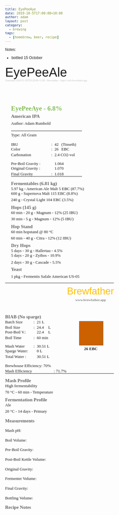```yaml
---
title: EyePeeAye
date: 2019-10-5T17:00:00+10:00
author: adam
layout: post
category:
  - brewing
tags:
  - [homebrew, beer, recipe]
---
```


Notes:
* bottled 15 October

<STYLE type="text/css">

body {margin-top: 0px;margin-left: 0px;}

#page_1 {position:relative; overflow: hidden;margin: 9px 0px 384px 19px;padding: 0px;border: none;width: 775px;}
#page_1 #id1_1 {float:left;border:none;margin: 0px 0px 0px 0px;padding: 0px;border:none;width: 393px;overflow: hidden;}
#page_1 #id1_2 {float:left;border:none;margin: 21px 0px 0px 0px;padding: 0px;border:none;width: 382px;overflow: hidden;}





.ft0{font: 8px 'Consolas';color: #bebebe;line-height: 9px;}
.ft1{font: bold 21px 'Consolas';color: #85bb59;line-height: 24px;}
.ft2{font: bold 15px 'Consolas';color: #646464;line-height: 18px;}
.ft3{font: 13px 'Consolas';line-height: 15px;}
.ft4{font: 1px 'Consolas';line-height: 1px;}
.ft5{font: 31px 'Arial';color: #ffbf00;line-height: 35px;}
.ft6{font: bold 11px 'Consolas';color: #878787;line-height: 13px;}
.ft7{font: 13px 'Consolas';line-height: 14px;}
.ft8{font: 1px 'Consolas';line-height: 5px;}
.ft9{font: 1px 'Consolas';line-height: 4px;}
.ft10{font: 1px 'Consolas';line-height: 9px;}
.ft11{font: 1px 'Consolas';line-height: 10px;}
.ft12{font: bold 13px 'Consolas';line-height: 15px;}
.ft13{font: 1px 'Consolas';line-height: 8px;}
.ft14{font: 1px 'Consolas';line-height: 7px;}

.p0{text-align: left;margin-top: 0px;margin-bottom: 0px;}
.p1{text-align: left;padding-left: 19px;margin-top: 72px;margin-bottom: 0px;}
.p2{text-align: left;padding-left: 19px;margin-top: 4px;margin-bottom: 0px;}
.p3{text-align: left;padding-left: 19px;margin-top: 6px;margin-bottom: 0px;}
.p4{text-align: left;margin-top: 0px;margin-bottom: 0px;white-space: nowrap;}
.p5{text-align: right;padding-right: 3px;margin-top: 0px;margin-bottom: 0px;white-space: nowrap;}
.p6{text-align: left;padding-left: 4px;margin-top: 0px;margin-bottom: 0px;white-space: nowrap;}
.p7{text-align: left;padding-left: 19px;margin-top: 0px;margin-bottom: 0px;}
.p8{text-align: left;padding-left: 19px;margin-top: 5px;margin-bottom: 0px;}
.p9{text-align: left;padding-left: 19px;margin-top: 8px;margin-bottom: 0px;}
.p10{text-align: left;padding-left: 19px;margin-top: 7px;margin-bottom: 0px;}
.p11{text-align: center;margin-top: 0px;margin-bottom: 0px;white-space: nowrap;}
.p12{text-align: center;padding-left: 1px;margin-top: 0px;margin-bottom: 0px;white-space: nowrap;}
.p13{text-align: right;padding-right: 4px;margin-top: 0px;margin-bottom: 0px;white-space: nowrap;}
.p14{text-align: left;padding-left: 3px;margin-top: 0px;margin-bottom: 0px;white-space: nowrap;}
.p15{text-align: center;padding-right: 37px;margin-top: 0px;margin-bottom: 0px;white-space: nowrap;}
.p16{text-align: right;padding-right: 2px;margin-top: 0px;margin-bottom: 0px;white-space: nowrap;}
.p17{text-align: left;margin-top: 5px;margin-bottom: 0px;}
.p18{text-align: left;margin-top: 8px;margin-bottom: 0px;}
.p19{text-align: left;margin-top: 14px;margin-bottom: 0px;}
.p20{text-align: left;margin-top: 16px;margin-bottom: 0px;}
.p21{text-align: left;margin-top: 15px;margin-bottom: 0px;}
.p22{text-align: left;margin-top: 13px;margin-bottom: 0px;}

.td0{padding: 0px;margin: 0px;width: 117px;vertical-align: bottom;}
.td1{padding: 0px;margin: 0px;width: 18px;vertical-align: bottom;}
.td2{padding: 0px;margin: 0px;width: 22px;vertical-align: bottom;}
.td3{padding: 0px;margin: 0px;width: 70px;vertical-align: bottom;}
.td4{padding: 0px;margin: 0px;width: 92px;vertical-align: bottom;}
.td5{padding: 0px;margin: 0px;width: 135px;vertical-align: bottom;}
.td6{padding: 0px;margin: 0px;width: 80px;vertical-align: bottom;}
.td7{padding: 0px;margin: 0px;width: 19px;vertical-align: bottom;}
.td8{padding: 0px;margin: 0px;width: 40px;vertical-align: bottom;}
.td9{padding: 0px;margin: 0px;width: 61px;vertical-align: bottom;}
.td10{padding: 0px;margin: 0px;width: 148px;vertical-align: bottom;}
.td11{padding: 0px;margin: 0px;width: 139px;vertical-align: bottom;}
.td12{padding: 0px;margin: 0px;width: 39px;vertical-align: bottom;}
.td13{padding: 0px;margin: 0px;width: 75px;vertical-align: bottom;}
.td14{padding: 0px;margin: 0px;width: 34px;vertical-align: bottom;}
.td15{border-bottom: #595959 1px solid;padding: 0px;margin: 0px;width: 75px;vertical-align: bottom;}
.td16{border-right: #595959 1px solid;padding: 0px;margin: 0px;width: 38px;vertical-align: bottom;}
.td17{border-right: #595959 1px solid;padding: 0px;margin: 0px;width: 74px;vertical-align: bottom;background: #cc6100;}
.td18{padding: 0px;margin: 0px;width: 99px;vertical-align: bottom;}
.td19{padding: 0px;margin: 0px;width: 101px;vertical-align: bottom;}
.td20{border-right: #595959 1px solid;border-bottom: #595959 1px solid;padding: 0px;margin: 0px;width: 74px;vertical-align: bottom;background: #cc6100;}
.td21{padding: 0px;margin: 0px;width: 109px;vertical-align: bottom;}
.td22{padding: 0px;margin: 0px;width: 200px;vertical-align: bottom;}

.tr0{height: 21px;}
.tr1{height: 30px;}
.tr2{height: 15px;}
.tr3{height: 18px;}
.tr4{height: 28px;}
.tr5{height: 44px;}
.tr6{height: 17px;}
.tr7{height: 56px;}
.tr8{height: 14px;}
.tr9{height: 5px;}
.tr10{height: 4px;}
.tr11{height: 9px;}
.tr12{height: 27px;}
.tr13{height: 16px;}
.tr14{height: 10px;}
.tr15{height: 8px;}
.tr16{height: 7px;}
.tr17{height: 29px;}

.t0{width: 227px;margin-left: 19px;margin-top: 16px;font: 13px 'Consolas';}
.t1{width: 348px;font: 13px 'Consolas';}

</STYLE>


<body style="font: 14px MuseoSans500, Helvetica, Arial, sans-serif; font-size: 12px;">
<h3 style="font-size: 40px; font-weight: normal; line-height: 110%; padding: 5px 0 0 0; margin: 0;">EyePeeAle</h3>

<P class="p0 ft0">Generated <NOBR>2019-11-10T18:28:00+11:00</NOBR> - Brewfather - https://web.brewfather.app</P>
<P class="p1 ft1">EyePeeAye - 6.8%</P>
<P class="p2 ft2">American IPA</P>
<P class="p3 ft3">Author: Adam Rumbold</P>
<TABLE cellpadding=0 cellspacing=0 class="t0">
<TR>
	<TD class="tr0 td0"><P class="p4 ft3">Type: All Grain</P></TD>
	<TD class="tr0 td1"><P class="p4 ft4">&nbsp;</P></TD>
	<TD class="tr0 td2"><P class="p4 ft4">&nbsp;</P></TD>
	<TD class="tr0 td3"><P class="p4 ft4">&nbsp;</P></TD>
</TR>
<TR>
	<TD class="tr1 td0"><P class="p4 ft3">IBU</P></TD>
	<TD class="tr1 td1"><P class="p5 ft3">:</P></TD>
	<TD class="tr1 td2"><P class="p6 ft3">42</P></TD>
	<TD class="tr1 td3"><P class="p6 ft3">(Tinseth)</P></TD>
</TR>
<TR>
	<TD class="tr2 td0"><P class="p4 ft3">Color</P></TD>
	<TD class="tr2 td1"><P class="p5 ft3">:</P></TD>
	<TD class="tr2 td2"><P class="p6 ft3">26</P></TD>
	<TD class="tr2 td3"><P class="p6 ft3">EBC</P></TD>
</TR>
<TR>
	<TD class="tr3 td0"><P class="p4 ft3">Carbonation</P></TD>
	<TD class="tr3 td1"><P class="p5 ft3">:</P></TD>
	<TD colspan=2 class="tr3 td4"><P class="p6 ft3">2.4 <NOBR>CO2-vol</NOBR></P></TD>
</TR>
<TR>
	<TD colspan=2 class="tr4 td5"><P class="p4 ft3"><NOBR>Pre-Boil</NOBR> Gravity :</P></TD>
	<TD colspan=2 class="tr4 td4"><P class="p6 ft3">1.064</P></TD>
</TR>
<TR>
	<TD colspan=2 class="tr2 td5"><P class="p4 ft3">Original Gravity :</P></TD>
	<TD colspan=2 class="tr2 td4"><P class="p6 ft3">1.070</P></TD>
</TR>
<TR>
	<TD class="tr3 td0"><P class="p4 ft3">Final Gravity</P></TD>
	<TD class="tr3 td1"><P class="p5 ft3">:</P></TD>
	<TD colspan=2 class="tr3 td4"><P class="p6 ft3">1.018</P></TD>
</TR>
</TABLE>
<P class="p7 ft2">Fermentables (6.81 kg)</P>
<P class="p7 ft3">5.97 kg - American Ale Malt 5 EBC (87.7%)</P>
<P class="p7 ft3">600 g - Supernova Malt 115 EBC (8.8%)</P>
<P class="p8 ft3">240 g - Crystal Light 104 EBC (3.5%)</P>
<P class="p9 ft2">Hops (145 g)</P>
<P class="p7 ft3">60 min - 20 g - Magnum - 12% (25 IBU)</P>
<P class="p8 ft3">30 min - 5 g - Magnum - 12% (5 IBU)</P>
<P class="p9 ft2">Hop Stand</P>
<P class="p7 ft3">60 min hopstand @ 80 °C</P>
<P class="p8 ft3">60 min - 40 g - Citra - 12% (12 IBU)</P>
<P class="p10 ft2">Dry Hops</P>
<P class="p7 ft3">5 days - 30 g - Hallertau - 4.5%</P>
<P class="p7 ft3">5 days - 20 g - Zythos - 10.9%</P>
<P class="p10 ft3">2 days - 30 g - Cascade - 5.5%</P>
<P class="p3 ft2">Yeast</P>
<P class="p3 ft3">1 pkg - Fermentis Safale American <NOBR>US-05</NOBR></P>
</DIV>
<DIV id="id1_2">
<TABLE cellpadding=0 cellspacing=0 class="t1">
<TR>
	<TD class="tr5 td6"><P class="p4 ft4">&nbsp;</P></TD>
	<TD class="tr5 td7"><P class="p4 ft4">&nbsp;</P></TD>
	<TD class="tr5 td8"><P class="p4 ft4">&nbsp;</P></TD>
	<TD class="tr5 td9"><P class="p4 ft4">&nbsp;</P></TD>
	<TD colspan=3 class="tr5 td10"><P class="p11 ft5">Brewfather</P></TD>
</TR>
<TR>
	<TD class="tr6 td6"><P class="p4 ft4">&nbsp;</P></TD>
	<TD class="tr6 td7"><P class="p4 ft4">&nbsp;</P></TD>
	<TD class="tr6 td8"><P class="p4 ft4">&nbsp;</P></TD>
	<TD class="tr6 td9"><P class="p4 ft4">&nbsp;</P></TD>
	<TD colspan=3 class="tr6 td10"><P class="p12 ft6">www.brewfather.app</P></TD>
</TR>
<TR>
	<TD colspan=3 class="tr7 td11"><P class="p4 ft2">BIAB (No sparge)</P></TD>
	<TD class="tr7 td9"><P class="p4 ft4">&nbsp;</P></TD>
	<TD class="tr7 td12"><P class="p4 ft4">&nbsp;</P></TD>
	<TD class="tr7 td13"><P class="p4 ft4">&nbsp;</P></TD>
	<TD class="tr7 td14"><P class="p4 ft4">&nbsp;</P></TD>
</TR>
<TR>
	<TD rowspan=2 class="tr8 td6"><P class="p4 ft7">Batch Size</P></TD>
	<TD rowspan=2 class="tr8 td7"><P class="p13 ft7">:</P></TD>
	<TD rowspan=2 class="tr8 td8"><P class="p14 ft7">21 L</P></TD>
	<TD class="tr9 td9"><P class="p4 ft8">&nbsp;</P></TD>
	<TD class="tr9 td12"><P class="p4 ft8">&nbsp;</P></TD>
	<TD class="tr10 td15"><P class="p4 ft9">&nbsp;</P></TD>
	<TD class="tr9 td14"><P class="p4 ft8">&nbsp;</P></TD>
</TR>
<TR>
	<TD class="tr11 td9"><P class="p4 ft10">&nbsp;</P></TD>
	<TD class="tr11 td16"><P class="p4 ft10">&nbsp;</P></TD>
	<TD class="tr11 td17"><P class="p4 ft10">&nbsp;</P></TD>
	<TD class="tr11 td14"><P class="p4 ft10">&nbsp;</P></TD>
</TR>
<TR>
	<TD class="tr6 td6"><P class="p4 ft3">Boil Size</P></TD>
	<TD class="tr6 td7"><P class="p13 ft3">:</P></TD>
	<TD class="tr6 td8"><P class="p14 ft3">24.4</P></TD>
	<TD class="tr6 td9"><P class="p4 ft3">L</P></TD>
	<TD class="tr6 td16"><P class="p4 ft4">&nbsp;</P></TD>
	<TD class="tr6 td17"><P class="p4 ft4">&nbsp;</P></TD>
	<TD class="tr6 td14"><P class="p4 ft4">&nbsp;</P></TD>
</TR>
<TR>
	<TD colspan=2 class="tr2 td18"><P class="p4 ft3"><NOBR>Post-Boil</NOBR> V.:</P></TD>
	<TD class="tr2 td8"><P class="p14 ft3">22.4</P></TD>
	<TD class="tr2 td9"><P class="p4 ft3">L</P></TD>
	<TD class="tr2 td16"><P class="p4 ft4">&nbsp;</P></TD>
	<TD class="tr2 td17"><P class="p4 ft4">&nbsp;</P></TD>
	<TD class="tr2 td14"><P class="p4 ft4">&nbsp;</P></TD>
</TR>
<TR>
	<TD class="tr3 td6"><P class="p4 ft3">Boil Time</P></TD>
	<TD class="tr3 td7"><P class="p13 ft3">:</P></TD>
	<TD colspan=2 class="tr3 td19"><P class="p14 ft3">60 min</P></TD>
	<TD class="tr3 td16"><P class="p4 ft4">&nbsp;</P></TD>
	<TD class="tr3 td17"><P class="p4 ft4">&nbsp;</P></TD>
	<TD class="tr3 td14"><P class="p4 ft4">&nbsp;</P></TD>
</TR>
<TR>
	<TD rowspan=2 class="tr12 td6"><P class="p4 ft3">Mash Water</P></TD>
	<TD rowspan=2 class="tr12 td7"><P class="p13 ft3">:</P></TD>
	<TD colspan=2 rowspan=2 class="tr12 td19"><P class="p14 ft3">30.51 L</P></TD>
	<TD class="tr6 td16"><P class="p4 ft4">&nbsp;</P></TD>
	<TD class="tr13 td20"><P class="p4 ft4">&nbsp;</P></TD>
	<TD class="tr6 td14"><P class="p4 ft4">&nbsp;</P></TD>
</TR>
<TR>
	<TD class="tr14 td12"><P class="p4 ft11">&nbsp;</P></TD>
	<TD colspan=2 rowspan=2 class="tr3 td21"><P class="p15 ft12">26 EBC</P></TD>
</TR>
<TR>
	<TD colspan=2 rowspan=2 class="tr2 td18"><P class="p4 ft3">Sparge Water:</P></TD>
	<TD rowspan=2 class="tr2 td8"><P class="p14 ft3">0 L</P></TD>
	<TD class="tr15 td9"><P class="p4 ft13">&nbsp;</P></TD>
	<TD class="tr15 td12"><P class="p4 ft13">&nbsp;</P></TD>
</TR>
<TR>
	<TD class="tr16 td9"><P class="p4 ft14">&nbsp;</P></TD>
	<TD class="tr16 td12"><P class="p4 ft14">&nbsp;</P></TD>
	<TD class="tr16 td13"><P class="p4 ft14">&nbsp;</P></TD>
	<TD class="tr16 td14"><P class="p4 ft14">&nbsp;</P></TD>
</TR>
<TR>
	<TD colspan=2 class="tr3 td18"><P class="p4 ft3">Total Water :</P></TD>
	<TD colspan=2 class="tr3 td19"><P class="p14 ft3">30.51 L</P></TD>
	<TD class="tr3 td12"><P class="p4 ft4">&nbsp;</P></TD>
	<TD class="tr3 td13"><P class="p4 ft4">&nbsp;</P></TD>
	<TD class="tr3 td14"><P class="p4 ft4">&nbsp;</P></TD>
</TR>
<TR>
	<TD colspan=4 class="tr17 td22"><P class="p4 ft3">Brewhouse Efficiency: 70%</P></TD>
	<TD class="tr17 td12"><P class="p4 ft4">&nbsp;</P></TD>
	<TD class="tr17 td13"><P class="p4 ft4">&nbsp;</P></TD>
	<TD class="tr17 td14"><P class="p4 ft4">&nbsp;</P></TD>
</TR>
<TR>
	<TD colspan=3 class="tr3 td11"><P class="p4 ft3">Mash Efficiency</P></TD>
	<TD class="tr3 td9"><P class="p16 ft3">: 71.7%</P></TD>
	<TD class="tr3 td12"><P class="p4 ft4">&nbsp;</P></TD>
	<TD class="tr3 td13"><P class="p4 ft4">&nbsp;</P></TD>
	<TD class="tr3 td14"><P class="p4 ft4">&nbsp;</P></TD>
</TR>
</TABLE>
<P class="p0 ft2">Mash Profile</P>
<P class="p0 ft3">High fermentability</P>
<P class="p17 ft3">70 °C - 60 min - Temperature</P>
<P class="p18 ft2">Fermentation Profile</P>
<P class="p0 ft3">Ale</P>
<P class="p17 ft3">20 °C - 14 days - Primary</P>
<P class="p19 ft2">Measurements</P>
<P class="p19 ft3">Mash pH:</P>
<P class="p20 ft3">Boil Volume:</P>
<P class="p21 ft3"><NOBR>Pre-Boil</NOBR> Gravity:</P>
<P class="p20 ft3"><NOBR>Post-Boil</NOBR> Kettle Volume:</P>
<P class="p20 ft3">Original Gravity:</P>
<P class="p21 ft3">Fermenter Volume:</P>
<P class="p20 ft3">Final Gravity:</P>
<P class="p20 ft3">Bottling Volume:</P>
<P class="p22 ft2">Recipe Notes</P>
</DIV>
</DIV>
</DIV>
</body>